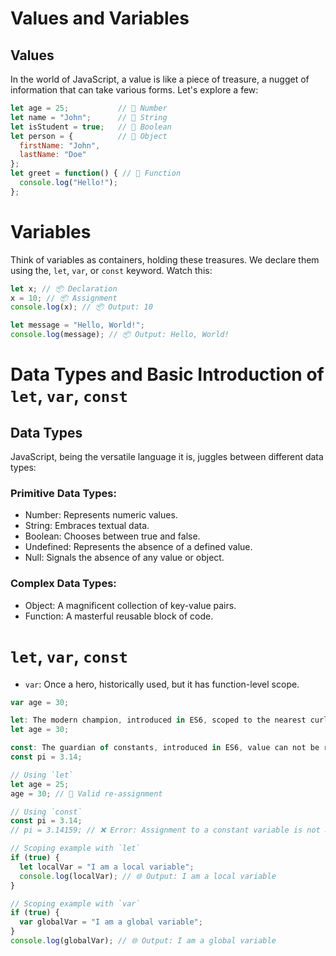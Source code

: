 # Values and Variables

## Values

In the world of JavaScript, a value is like a piece of treasure, a nugget of information that can take various forms. Let's explore a few:

```javascript
let age = 25;           // 🌟 Number
let name = "John";      // 🌟 String
let isStudent = true;   // 🌟 Boolean
let person = {          // 🌟 Object
  firstName: "John",
  lastName: "Doe"
};
let greet = function() { // 🌟 Function
  console.log("Hello!");
};
```
# Variables

Think of variables as containers, holding these treasures. We declare them using the, `let`, `var`, or `const` keyword. Watch this:

```javascript
let x; // 📦 Declaration
x = 10; // 📦 Assignment
console.log(x); // 📦 Output: 10

let message = "Hello, World!";
console.log(message); // 📦 Output: Hello, World!
```

# Data Types and Basic Introduction of `let`, `var`, `const`

## Data Types

JavaScript, being the versatile language it is, juggles between different data types:

### Primitive Data Types:

- Number: Represents numeric values.
- String: Embraces textual data.
- Boolean: Chooses between true and false.
- Undefined: Represents the absence of a defined value.
- Null: Signals the absence of any value or object.

### Complex Data Types:

- Object: A magnificent collection of key-value pairs.
- Function: A masterful reusable block of code.

# `let`, `var`, `const`

- `var`: Once a hero, historically used, but it has function-level scope.

```javascript
var age = 30;

let: The modern champion, introduced in ES6, scoped to the nearest curly braces.
let age = 30;

const: The guardian of constants, introduced in ES6, value can not be re-assigned.
const pi = 3.14;
```

```javascript
// Using `let`
let age = 25;
age = 30; // 🔄 Valid re-assignment

// Using `const`
const pi = 3.14;
// pi = 3.14159; // ❌ Error: Assignment to a constant variable is not allowed

// Scoping example with `let`
if (true) {
  let localVar = "I am a local variable";
  console.log(localVar); // 🌐 Output: I am a local variable
}

// Scoping example with `var`
if (true) {
  var globalVar = "I am a global variable";
}
console.log(globalVar); // 🌐 Output: I am a global variable
```
